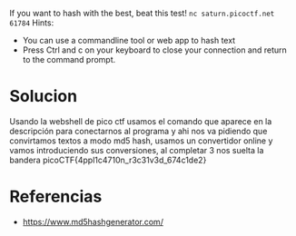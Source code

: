 If you want to hash with the best, beat this test! `nc saturn.picoctf.net 61784`
Hints:
- You can use a commandline tool or web app to hash text
- Press Ctrl and c on your keyboard to close your connection and return to the command prompt.
# Solucion
Usando la webshell de pico ctf usamos el comando que aparece en la descripción para conectarnos al programa y ahi nos va pidiendo que convirtamos textos a modo md5 hash, usamos un convertidor online y vamos introduciendo sus conversiones, al completar 3 nos suelta la bandera
picoCTF{4ppl1c4710n_r3c31v3d_674c1de2}
# Referencias
- https://www.md5hashgenerator.com/
